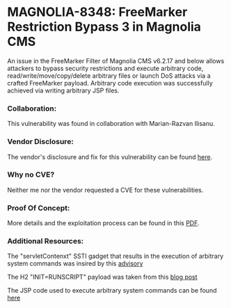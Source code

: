 # MAGNOLIA-8348: FreeMarker Restriction Bypass 3 in Magnolia CMS

An issue in the FreeMarker Filter of Magnolia CMS v6.2.17 and below allows attackers to bypass security restrictions and execute arbitrary code, read/write/move/copy/delete arbitrary files or launch DoS attacks via a crafted FreeMarker payload. Arbitrary code execution was successfully achieved via writing arbitrary JSP files.

### Collaboration:

This vulnerability was found in collaboration with Marian-Razvan Ilisanu.

### Vendor Disclosure:

The vendor's disclosure and fix for this vulnerability can be found [here](https://docs.magnolia-cms.com/product-docs/6.2/releases/release-notes-for-magnolia-cms-6.2.18/).

### Why no CVE?

Neither me nor the vendor requested a CVE for these vulnerabilities.

### Proof Of Concept:

More details and the exploitation process can be found in this [PDF](https://github.com/mbadanoiu/MAGNOLIA-8348/blob/main/Magnolia%20CMS%20-%20MAGNOLIA-8348.pdf).

### Additional Resources:

The "servletContenxt" SSTI gadget that results in the execution of arbitrary system commands was insired by this [advisory](https://securitylab.github.com/advisories/GHSL-2020-050-pebble/)

The H2 "INIT=RUNSCRIPT" payload was taken from this [blog post](https://blog.doyensec.com/2019/07/22/jackson-gadgets.html)

The JSP code used to execute arbitrary system commands can be found [here](https://gist.github.com/nikallass/5ceef8c8c02d58ca2c69a29a92d2f461)
